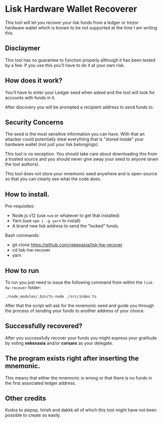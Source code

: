 # Lisk Hardware Wallet Recoverer

This tool will let you recover your lisk funds from a ledger or trezor hardware wallet which is known to be not supported at the time I am writing this.

## Disclaymer

This tool has no guarantee to function properly although it has been tested by a few. If you use this you'll have to do it at your own risk.

## How does it work?

You'll have to enter your Ledger seed when asked and the tool will look for accounts with funds in it.

After discovery you will be prompted a recipient address to send funds to.

## Security Concerns

The seed is the most sensitive information you can have. With that an attacker could potentially steal everything that is "stored inside" your hardware wallet (not just your lisk belongings).

This tool is no exception. You should take care about downloading this from a trusted source and you should never give away your seed to anyone (even the tool authors).

This tool does not store your mnemonic seed anywhere and is open-source so that you can clearly see what the code does.

## How to install.

Pre-requisites: 

 - Node.js v12 (use `nvm` or whatever to get that installed)
 - Yarn (use `npm i -g yarn` to install)
 - A brand new lisk address to send the "locked" funds.

Bash commands:

 - git clone https://github.com/vekexasia/lisk-hw-recover
 - cd lisk-hw-recover
 - yarn

## How to run

To run you just need to issue the following command from within the `lisk-hw-recover` folder:

```
./node_modules/.bin/ts-node ./src/index.ts
```

After that the script will ask for the mnemonic seed and guide you through the process of sending your funds to another address of your choice.

## Successfully recovered?

After you successfully recover your funds you might express your gratitude by voting **vekexasia** and/or **corsaro** as your delegate.  

## The program exists right after inserting the mnemonic.

This means that either the mnemonic is wrong or that there is no funds in the first associated ledger address.

## Other credits

Kudos to alepop, hirish and dakkk all of which this tool might have not been possible to create so easily.



